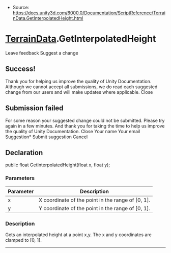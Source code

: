* Source: https://docs.unity3d.com/6000.0/Documentation/ScriptReference/TerrainData.GetInterpolatedHeight.html

#  [TerrainData](https://docs.unity3d.com/6000.0/Documentation/ScriptReference/TerrainData.html).GetInterpolatedHeight
Leave feedback
Suggest a change
## Success!
Thank you for helping us improve the quality of Unity Documentation. Although we cannot accept all submissions, we do read each suggested change from our users and will make updates where applicable.
Close
## Submission failed
For some reason your suggested change could not be submitted. Please <a>try again</a> in a few minutes. And thank you for taking the time to help us improve the quality of Unity Documentation.
Close
Your name Your email Suggestion* Submit suggestion
Cancel
## Declaration
public float GetInterpolatedHeight(float x, float y); 
### Parameters
Parameter | Description  
---|---  
x | X coordinate of the point in the range of [0, 1].  
y | Y coordinate of the point in the range of [0, 1].  
### Description
Gets an interpolated height at a point x,y. The x and y coordinates are clamped to [0, 1].
* * *
